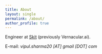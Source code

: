 ```yaml
---
title: About
layout: single
permalink: /about/
author_profile: true
---
```


Engineer at [Skit][0] (previously Vernacular.ai).

E-mail: *vipul.sharma20 [AT] gmail [DOT] com*

[0]: https://skit.ai
